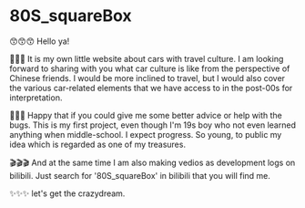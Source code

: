 # 80S_squareBox

😙😙😙
Hello ya! 

🚗🚗🚗
It is my own little website about cars with travel culture. 
I am looking forward to sharing with you what car culture is like from the perspective of Chinese friends. 
I would be more inclined to travel, but I would also cover the various car-related elements that we have access to in the post-00s for interpretation.

🫠🫠🫠
Happy that if you could give me some better advice or help with the bugs.
This is my first project, even though I'm 19s boy who  not even learned anything when middle-school. 
I expect progress. So young, to public my idea which is regarded as one of my treasures. 

🎬🎬🎬
And at the same time I am also making vedios as development logs on bilibili.
Just search for '80S_squareBox' in bilibili that you will find me.

✨✨✨
let's get the crazydream.
